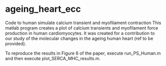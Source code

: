 # ageing_heart_ecc
Code to human simulate calcium transient and myofilament contraction
This matlab program creates a plot of calcium transients and myofilament force production in human cardiomyocytes. It was created for a contribution to our study of the molecular changes in the ageing human heart (ref to be provided). 

To reproduce the results in Figure 6 of the paper, execute run_PS_Human.m and then execute plot_SERCA_MHC_results.m.

